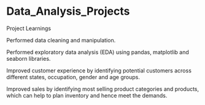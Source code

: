 # Data_Analysis_Projects
Project Learnings

Performed data cleaning and manipulation.

Performed exploratory data analysis (EDA) using pandas, matplotlib and seaborn libraries.

Improved customer experience by identifying potential customers across different states, occupation, gender and age groups.

Improved sales by identifying most selling product categories and products, which can help to plan inventory and hence meet the demands.
